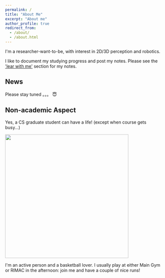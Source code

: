 ```yaml
---
permalink: /
title: "About Me"
excerpt: "About me"
author_profile: true
redirect_from: 
  - /about/
  - /about.html
---
```


I'm a researcher-want-to-be, with interest in 2D/3D perception and robotics.

I like to document my studying progress and post my notes. Please see the ['lear with me'](./learn_with_me.md) section for my notes.

## News 

Please stay tuned 。。。 😇


## Non-academic Aspect

Yes, a CS graduate student can have a life! 
(except when course gets busy...)


<img src="../images/ball_20230206.gif"  width="400">

I'm an active person and a basketball lover. I usually play at either Main Gym or RIMAC in the afternoon: join me and have a couple of nice runs!

